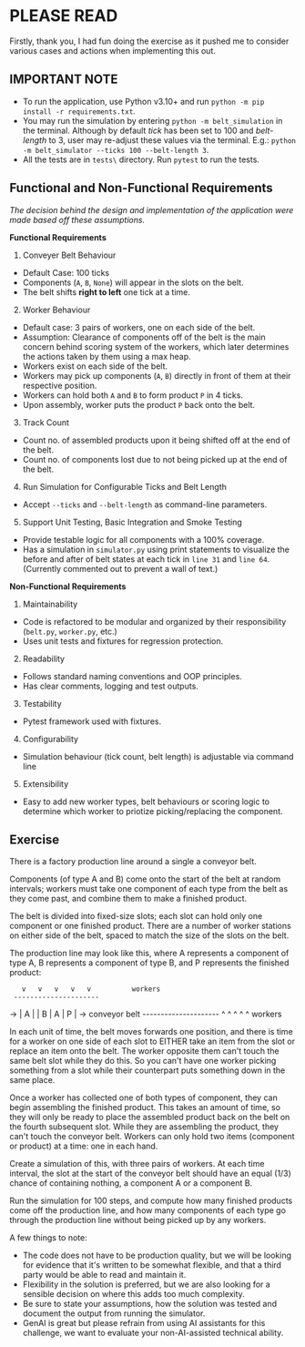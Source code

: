 # PLEASE READ

Firstly, thank you, I had fun doing the exercise as it pushed me to consider various cases and actions when implementing this out. 


## IMPORTANT NOTE
- To run the application, use Python v3.10+ and run `python -m pip install -r requirements.txt`.
- You may run the simulation by entering `python -m belt_simulation` in the terminal. Although by default _tick_ has been set to 100 and _belt-length_ to 3, user may re-adjust these values via the terminal. E.g.: `python -m belt_simulator --ticks 100 --belt-length 3`. 
- All the tests are in `tests\` directory. Run `pytest` to run the tests.  


## Functional and Non-Functional Requirements
_The decision behind the design and implementation of the application were made based off these assumptions._

**Functional Requirements**
1. Conveyer Belt Behaviour
- Default Case: 100 ticks
- Components (`A`, `B`, `None`) will appear in the slots on the belt.
- The belt shifts **right to left** one tick at a time.

2. Worker Behaviour
- Default case: 3 pairs of workers, one on each side of the belt.
- Assumption: Clearance of components off of the belt is the main concern behind scoring system of the workers, which later determines the actions taken by them using a max heap.
- Workers exist on each side of the belt.
- Workers may pick up components (`A`, `B`) directly in front of them at their respective position.
- Workers can hold both `A` and `B` to form product `P` in 4 ticks.
- Upon assembly, worker puts the product `P` back onto the belt.

3. Track Count
- Count no. of assembled products upon it being shifted off at the end of the belt.
- Count no. of components lost due to not being picked up at the end of the belt.

4. Run Simulation for Configurable Ticks and Belt Length
- Accept `--ticks` and `--belt-length` as command-line parameters.

5. Support Unit Testing, Basic Integration and Smoke Testing
- Provide testable logic for all components with a 100% coverage.
- Has a simulation in `simulator.py` using print statements to visualize the before and after of belt states at each tick in `line 31` and `line 64`. (Currently commented out to prevent a wall of text.)

**Non-Functional Requirements**
1. Maintainability
- Code is refactored to be modular and organized by their responsibility (`belt.py`, `worker.py`, etc.)
- Uses unit tests and fixtures for regression protection.

2. Readability
- Follows standard naming conventions and OOP principles.
- Has clear comments, logging and test outputs. 

3. Testability
- Pytest framework used with fixtures.

4. Configurability
- Simulation behaviour (tick count, belt length) is adjustable via command line

5. Extensibility
- Easy to add new worker types, belt behaviours or scoring logic to determine which worker to priotize picking/replacing the component.


## Exercise

There is a factory production line around a single a conveyor belt.

Components (of type A and B) come onto the start of the belt at random intervals; workers must take one component of each type from the belt as they come past, and combine them to make a finished product.

The belt is divided into fixed-size slots; each slot can hold only one component or one finished product. There are a number of worker stations on either side of the belt, spaced to match the size of the slots on the belt.

The production line may look like this, where A represents a component of type A, B represents a component of type B, and P represents the finished product:

       v   v   v   v   v          workers
     ---------------------
  -> | A |   | B | A | P | ->     conveyor belt
     ---------------------
       ^   ^   ^   ^   ^          workers

In each unit of time, the belt moves forwards one position, and there is time for a worker on one side of each slot to EITHER take an item from the slot or replace an item onto the belt. The worker opposite them can't touch the same belt slot while they do this. So you can't have one worker picking something from a slot while their counterpart puts something down in the same place.

Once a worker has collected one of both types of component, they can begin assembling the finished product. This takes an amount of time, so they will only be ready to place the assembled product back on the belt on the fourth subsequent slot. While they are assembling the product, they can't touch the conveyor belt. Workers can only hold two items (component or product) at a time: one in each hand.

Create a simulation of this, with three pairs of workers. At each time interval, the slot at the start of the conveyor belt should have an equal (1/3) chance of containing nothing, a component A or a component B.

Run the simulation for 100 steps, and compute how many finished products come off the production line, and how many components of each type go through the production line without being picked up by any workers.

A few things to note:
- The code does not have to be production quality, but we will be looking for evidence that it's written to be somewhat flexible, and that a third party would be able to read and maintain it.
- Flexibility in the solution is preferred, but we are also looking for a sensible decision on where this adds too much complexity.
- Be sure to state your assumptions, how the solution was tested and document the output from running the simulator.
- GenAI is great but please refrain from using AI assistants for this challenge, we want to evaluate your non-AI-assisted technical ability.